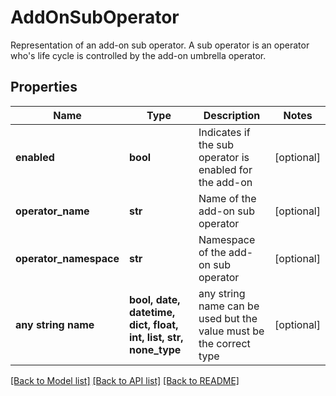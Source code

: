 # AddOnSubOperator

Representation of an add-on sub operator. A sub operator is an operator who's life cycle is controlled by the add-on umbrella operator.

## Properties
Name | Type | Description | Notes
------------ | ------------- | ------------- | -------------
**enabled** | **bool** | Indicates if the sub operator is enabled for the add-on | [optional]
**operator_name** | **str** | Name of the add-on sub operator | [optional]
**operator_namespace** | **str** | Namespace of the add-on sub operator | [optional]
**any string name** | **bool, date, datetime, dict, float, int, list, str, none_type** | any string name can be used but the value must be the correct type | [optional]

[[Back to Model list]](../README.md#documentation-for-models) [[Back to API list]](../README.md#documentation-for-api-endpoints) [[Back to README]](../README.md)
